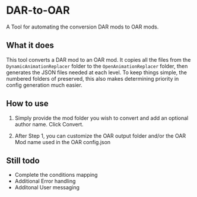 # DAR-to-OAR
A Tool for automating the conversion DAR mods to OAR mods.

## What it does

This tool converts a DAR mod to an OAR mod. It copies all the files from the ``DynamicAnimationReplacer`` folder to the ``OpenAnimationReplacer`` folder, then generates the JSON files needed at each level. To keep things simple, the numbered folders of preserved, this also makes determining priority in config generation much easier.

## How to use
1. Simply provide the mod folder you wish to convert and add an optional author name. Click Convert.

2. After Step 1, you can customize the OAR output folder and/or the OAR Mod name used in the OAR config.json

## Still todo

- Complete the conditions mapping
- Additional Error handling 
- Additonal User messaging
